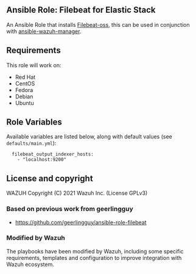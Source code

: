 Ansible Role: Filebeat for Elastic Stack
------------------------------------

An Ansible Role that installs [Filebeat-oss](https://www.elastic.co/products/beats/filebeat), this can be used in conjunction with [ansible-wazuh-manager](https://github.com/wazuh/wazuh-ansible/ansible-wazuh-server).

Requirements
------------

This role will work on:
 * Red Hat
 * CentOS
 * Fedora
 * Debian
 * Ubuntu

Role Variables
--------------

Available variables are listed below, along with default values (see `defaults/main.yml`):

```
  filebeat_output_indexer_hosts:
    - "localhost:9200"

```

License and copyright
---------------------

WAZUH Copyright (C) 2021 Wazuh Inc. (License GPLv3)

### Based on previous work from geerlingguy

 - https://github.com/geerlingguy/ansible-role-filebeat

### Modified by Wazuh

The playbooks have been modified by Wazuh, including some specific requirements, templates and configuration to improve integration with Wazuh ecosystem.
